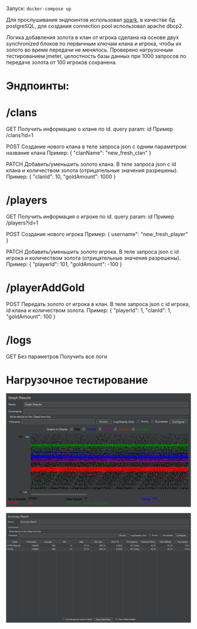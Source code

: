 
Запуск:
 ``docker-compose up``
  
Для прослушивания эндпоинтов использовал [spark](http://sparkjava.com), в качестве бд postgreSQL, для создания connection pool использовал apache dbcp2.

Логика добавления золота в клан от игрока сделана на основе двух synchronized блоков по первичным ключам клана и игрока, чтобы их золото во время передачи не менялось.
Проверено нагрузочным тестированием jmeter, целостность базы данных при 1000 запросов по передаче золота от 100 игроков сохранена.
  
 # Эндпоинты: 
  # /clans
  GET
  Получить информацию о клане по id.
  query param: id 
  Пример /clans?id=1
  
  POST 
  Создание нового клана
  в теле запроса json с одним параметром: название клана
  Пример:
  {
    "clanName": "new_fresh_clan"
  }
  
  PATCH
  Добавить/уменьшить золото клана.
  В теле запроса json с id клана и количеством золота (отрицательные значения разрешены).
  Пример: 
  {
    "clanId": 10,
    "goldAmount": 1000
  }
  
  
  # /players
  GET
  Получить информация о игроке по id.
  query param: id
  Пример /players?id=1
  
  POST
  Создание нового игрока
  Пример: 
  {
    username": "new_fresh_player"
  }
  
  PATCH
  Добавить/уменьшить золото игрока.
  В теле запроса json с id игрока и количеством золота (отрицательные значения разрешены).
  Пример: 
  {
    "playerId": 101,
    "goldAmount": -100
  }
  
  # /playerAddGold
  POST
  Передать золото от игрока в клан.
  В теле запроса json с id игрока, id клана и количеством золота.
  Пример:
  {
    "playerId": 1, 
    "clanId": 1,
    "goldAmount": 100
  }
  
  # /logs
  GET
  Без параметров
  Получить все логи
  
  
  # Нагрузочное тестирование 
  ![alt text](https://raw.githubusercontent.com/codepink-glitch/add-gold-task/main/jmeter-results/Graph%20Results.png)
  
  ![alt text](https://raw.githubusercontent.com/codepink-glitch/add-gold-task/main/jmeter-results/Summary%20Report.png)
  
